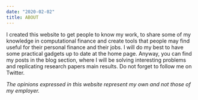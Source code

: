 ```yaml
---
date: "2020-02-02"
title: ABOUT
---
```


I created this website to get people to know my work, to share some of my knowledge in computational finance and create tools that people may find useful for their personal finance and their jobs. I will do my best to have some practical gadgets up to date at the home page. Anyway, you can find my posts in the blog section, where I will be solving interesting problems and replicating research papers main results. Do not forget to follow me on Twitter.

*The opinions expressed in this website represent my own and not those of my employer.*